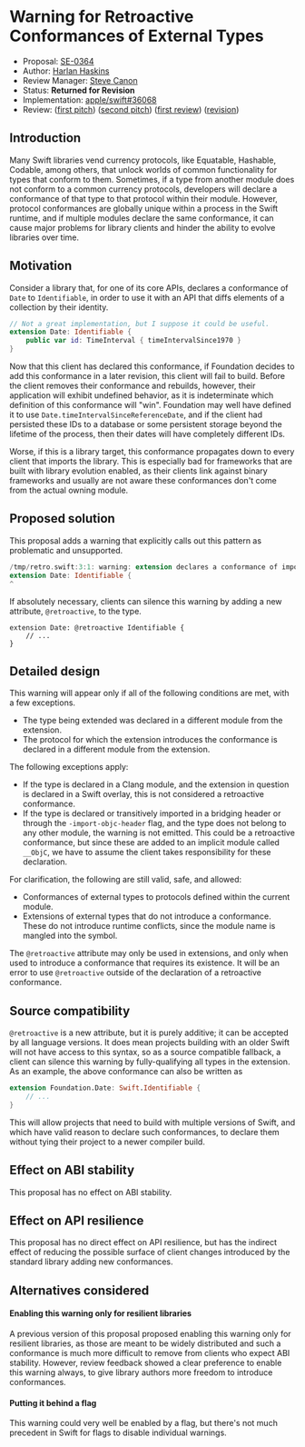 # Warning for Retroactive Conformances of External Types

* Proposal: [SE-0364](0364-retroactive-conformance-warning.md)
* Author: [Harlan Haskins](https://github.com/harlanhaskins)
* Review Manager: [Steve Canon](https://github.com/stephentyrone)
* Status: **Returned for Revision**
* Implementation: [apple/swift#36068](https://github.com/apple/swift/pull/36068)
* Review: ([first pitch](https://forums.swift.org/t/warning-for-retroactive-conformances-if-library-evolution-is-enabled/45321))
         ([second pitch](https://forums.swift.org/t/pitch-warning-for-retroactive-conformances-of-external-types-in-resilient-libraries/56243))
         ([first review](https://forums.swift.org/t/se-0364-warning-for-retroactive-conformances-of-external-types/58922))
             ([revision](https://forums.swift.org/t/returned-for-revision-se-0364-warning-for-retroactive-conformance-of-external-types/59729))

## Introduction

Many Swift libraries vend currency protocols, like Equatable, Hashable, Codable,
among others, that unlock worlds of common functionality for types that conform
to them. Sometimes, if a type from another module does not conform to a common
currency protocols, developers will declare a conformance of that type to that
protocol within their module. However, protocol conformances are globally unique
within a process in the Swift runtime, and if multiple modules declare the same
conformance, it can cause major problems for library clients and hinder the
ability to evolve libraries over time.

## Motivation

Consider a library that, for one of its core APIs, declares a conformance of
`Date` to `Identifiable`, in order to use it with an API that diffs elements
of a collection by their identity.

```swift
// Not a great implementation, but I suppose it could be useful.
extension Date: Identifiable {
    public var id: TimeInterval { timeIntervalSince1970 }
}
```

Now that this client has declared this conformance, if Foundation decides to
add this conformance in a later revision, this client will fail to build.
Before the client removes their conformance and rebuilds, however, their
application will exhibit undefined behavior, as it is indeterminate which
definition of this conformance will "win". Foundation may well have defined
it to use `Date.timeIntervalSinceReferenceDate`, and if the client had persisted
these IDs to a database or some persistent storage beyond the lifetime of the process,
then their dates will have completely different IDs.

Worse, if this is a library target, this conformance propagates down to every
client that imports the library. This is especially bad for frameworks that
are built with library evolution enabled, as their clients link against
binary frameworks and usually are not aware these conformances don't come from
the actual owning module.

## Proposed solution

This proposal adds a warning that explicitly calls out this pattern as
problematic and unsupported.

```swift
/tmp/retro.swift:3:1: warning: extension declares a conformance of imported type 'Date' to imported protocol 'Identifiable'; this will not behave correctly if the owners of 'Foundation' introduce this conformance in the future
extension Date: Identifiable {
^
```

If absolutely necessary, clients can silence this warning by adding a new attribute,
`@retroactive`, to the type.

```
extension Date: @retroactive Identifiable {
    // ...
}
```

## Detailed design

This warning will appear only if all of the following conditions are met, with a few exceptions.

- The type being extended was declared in a different module from the extension.
- The protocol for which the extension introduces the conformance is declared in a different
  module from the extension.

The following exceptions apply:

- If the type is declared in a Clang module, and the extension in question is declared in a Swift
  overlay, this is not considered a retroactive conformance.
- If the type is declared or transitively imported in a bridging header or through the
  `-import-objc-header` flag, and the type does not belong to any other module, the warning is not
  emitted. This could be a retroactive conformance, but since these are added to an implicit module
  called `__ObjC`, we have to assume the client takes responsibility for these declaration.

For clarification, the following are still valid, safe, and allowed:
- Conformances of external types to protocols defined within the current module.
- Extensions of external types that do not introduce a conformance. These do not introduce runtime conflicts, since the
  module name is mangled into the symbol.

The `@retroactive` attribute may only be used in extensions, and only when used
to introduce a conformance that requires its existence. It will be an error to
use `@retroactive` outside of the declaration of a retroactive conformance.

## Source compatibility

`@retroactive` is a new attribute, but it is purely additive; it can be accepted
by all language versions. It does mean projects building with an older Swift
will not have access to this syntax, so as a source compatible fallback,
a client can silence this warning by fully-qualifying all types in the extension.
As an example, the above conformance can also be written as

```swift
extension Foundation.Date: Swift.Identifiable {
    // ...
}
```

This will allow projects that need to build with multiple versions of Swift, and
which have valid reason to declare such conformances, to declare them without
tying their project to a newer compiler build.

## Effect on ABI stability

This proposal has no effect on ABI stability.

## Effect on API resilience

This proposal has no direct effect on API resilience, but has the indirect effect of reducing
the possible surface of client changes introduced by the standard library adding new conformances.

## Alternatives considered

#### Enabling this warning only for resilient libraries

A previous version of this proposal proposed enabling this warning only for resilient libraries, as those
are meant to be widely distributed and such a conformance is much more difficult to remove from clients
who expect ABI stability. However, review feedback showed a clear preference to enable this warning always,
to give library authors more freedom to introduce conformances.

#### Putting it behind a flag

This warning could very well be enabled by a flag, but there's not much
precedent in Swift for flags to disable individual warnings.
